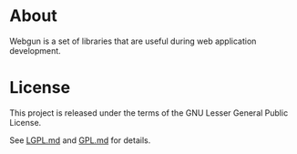 # About

Webgun is a set of libraries that are useful during web application development.

# License

This project is released under the terms of the GNU Lesser General Public
License.

See [LGPL.md](LGPL.md) and [GPL.md](GPL.md) for details.
